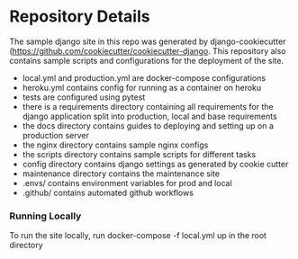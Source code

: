 # Repository Details

The sample django site in this repo was generated by django-cookiecutter (https://github.com/cookiecutter/cookiecutter-django.
This repository also contains sample scripts and configurations for the deployment of the site.

* local.yml and production.yml are docker-compose configurations
* heroku.yml contains config for running as a container on heroku
* tests are configured using pytest
* there is a requirements directory containing all requirements for the django application split into production, local and base requirements
* the docs directory contains guides to deploying and setting up on a production server
* the nginx directory contains sample nginx configs
* the scripts directory contains sample scripts for different tasks
* config directory contains django settings as generated by cookie cutter
* maintenance directory contains the maintenance site
* .envs/ contains environment variables for prod and local
* .github/ contains automated github workflows

### Running Locally
To run the site locally, run docker-compose -f local.yml up in the root directory
